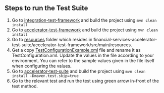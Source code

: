 ## Steps to run the Test Suite

1. Go to [integration-test-framework](..%2Fintegration-test-framework) and build the project using `mvn clean install`
2. Go to [accelerator-test-framework](accelerator-test-framework) and build the project using `mvn clean install`
3. Go to [resources](accelerator-test-framework%2Fsrc%2Fmain%2Fresources) folder which resides in 
financial-services-accelerator-test-suite/accelerator-test-framework/src/main/resources.
4. Get a copy [TestConfigurationExample.xml](accelerator-test-framework%2Fsrc%2Fmain%2Fresources%2FTestConfigurationExample.xml) file 
and rename it as TestConfiguration.xml. Update the values in the file according to your environment.
You can refer to the sample values given in the file itself when configuring the values.
5. Go to [accelerator-test-suite](accelerator-test-suite) and build the project using `mvn clean install -Dmaven.test.skip=true`
6. Go to the relevant test and run the test using green arrow in-front of the test method. 